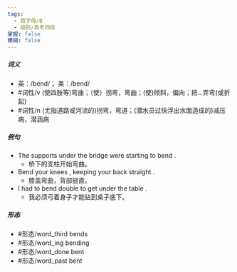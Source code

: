 ```yaml
---
tags:
  - 首字母/B
  - 级别/高考四级
掌握: false
模糊: false
---
```

##### 词义
- 英：/bend/； 美：/bend/
- #词性/v  (使四肢等)弯曲；（使）拐弯，弯曲；(使)倾斜，偏向；把…弄弯(或折起)
- #词性/n  (尤指道路或河流的)拐弯，弯道；(潜水员过快浮出水面造成的)减压病，潜涵病
##### 例句
- The supports under the bridge were starting to bend .
	- 桥下的支柱开始弯曲。
- Bend your knees , keeping your back straight .
	- 膝盖弯曲，背部挺直。
- I had to bend double to get under the table .
	- 我必须弓着身子才能钻到桌子底下。
##### 形态
- #形态/word_third bends
- #形态/word_ing bending
- #形态/word_done bent
- #形态/word_past bent
